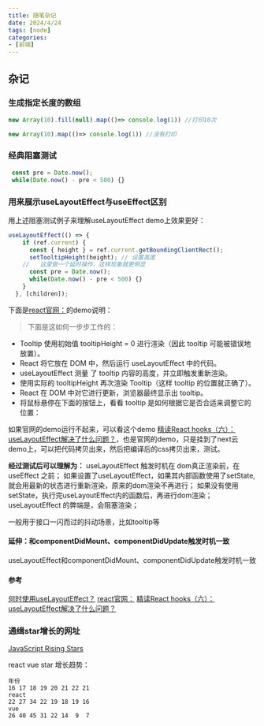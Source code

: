 ```yaml
---
title: 随笔杂记
date: 2024/4/24
tags: [node]
categories: 
- [前端]
---
```


## 杂记

### 生成指定长度的数组
```js
new Array(10).fill(null).map(()=> console.log(1)) //打印10次

new Array(10).map(()=> console.log(1)) //没有打印
```

### 经典阻塞测试
```js
 const pre = Date.now();       
 while(Date.now() - pre < 500) {}
```

### 用来展示useLayoutEffect与useEffect区别
用上述阻塞测试例子来理解useLayoutEffect demo上效果更好：
```js
useLayoutEffect(() => {
    if (ref.current) {
      const { height } = ref.current.getBoundingClientRect();
      setTooltipHeight(height); // 设置高度
    //   这里做一个延时操作，这样现象就更明显
      const pre = Date.now();
      while(Date.now() - pre < 500) {}
    }
  }, [children]);
```
下面是[react官网：](https://zh-hans.react.dev/reference/react/useLayoutEffect#usage)的demo说明：
>下面是这如何一步步工作的：
- Tooltip 使用初始值 tooltipHeight = 0 进行渲染（因此 tooltip 可能被错误地放置）。
- React 将它放在 DOM 中，然后运行 useLayoutEffect 中的代码。
- useLayoutEffect 测量 了 tooltip 内容的高度，并立即触发重新渲染。
- 使用实际的 tooltipHeight 再次渲染 Tooltip（这样 tooltip 的位置就正确了）。
- React 在 DOM 中对它进行更新，浏览器最终显示出 tooltip。
- 将鼠标悬停在下面的按钮上，看看 tooltip 是如何根据它是否合适来调整它的位置：

如果官网的demo运行不起来，可以看这个demo [精读React hooks（六）：useLayoutEffect解决了什么问题？](https://blog.csdn.net/BigYe_ChengPu/article/details/135241438)，也是官网的demo，只是挂到了next云demo上，可以把代码拷贝出来，然后把编译后的css拷贝出来，测试。

**经过测试后可以理解为：**
useLayoutEffect 触发时机在 dom真正渲染前，在 useEffect 之前；
如果设置了useLayoutEffect，如果其内部函数使用了setState,就会用最新的状态进行重新渲染，原来的dom渲染不再进行；
如果没有使用setState，执行完useLayoutEffect内的函数后，再进行dom渲染；
useLayoutEffect 的弊端是，会阻塞渲染；

一般用于接口一闪而过的抖动场景，比如tooltip等

#### 延伸：和componentDidMount、componentDidUpdate触发时机一致
useLayoutEffect和componentDidMount、componentDidUpdate触发时机一致

#### 参考
[何时使用useLayoutEffect？](https://segmentfault.com/a/1190000023396433)
[react官网：](https://zh-hans.react.dev/reference/react/useLayoutEffect#usage)
[精读React hooks（六）：useLayoutEffect解决了什么问题？](https://blog.csdn.net/BigYe_ChengPu/article/details/135241438)


### 通缉star增长的网址
[JavaScript Rising Stars](https://risingstars.js.org/2020/en)

react vue star 增长趋势：
```
年份
16 17 18 19 20 21 22 21
react
22 27 34 22 19 18 19 16
vue 
26 40 45 31 22 14  9  7
```